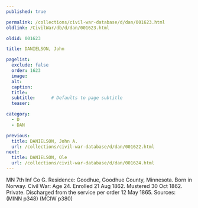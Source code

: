 ```yaml
---
published: true

permalink: /collections/civil-war-database/d/dan/001623.html
oldlink: /CivilWar/db/d/dan/001623.html

oldid: 001623

title: DANIELSON, John

pagelist:
  exclude: false
  order: 1623
  image: 
  alt:
  caption:
  title:
  subtitle:      # Defaults to page subtitle
  teaser:

category: 
  - D 
  - DAN

previous:
  title: DANIELSON, John A.
  url: /collections/civil-war-database/d/dan/001622.html  
next:
  title: DANIELSON, Ole
  url: /collections/civil-war-database/d/dan/001624.html   
---
```

MN 7th Inf Co G. Residence: Goodhue, Goodhue County, Minnesota. Born in Norway. Civil War: Age 24. Enrolled 21 Aug 1862. Mustered 30 Oct 1862. Private. Discharged from the service per order 12 May 1865. Sources: (MINN p348) (MCIW p380)